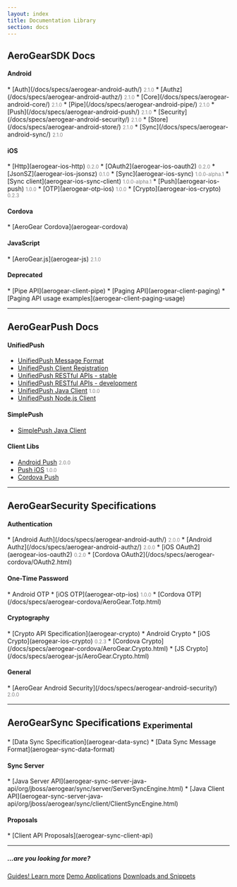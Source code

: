 ```yaml
---
layout: index
title: Documentation Library 
section: docs
---
```


<h2 class="section-header" id="core"><i class="fa fa-rocket"></i> AeroGear<strong>SDK</strong> Docs</h2>

<style>
span.version {
   color: gray;
   font-size: 0.8em;
}
</style>

<h4 id="coreAndroid">Android</h4>
* [Auth](/docs/specs/aerogear-android-auth/) <span class="version">2.1.0</span>
* [Authz](/docs/specs/aerogear-android-authz/) <span class="version">2.1.0</span>
* [Core](/docs/specs/aerogear-android-core/) <span class="version">2.1.0</span>
* [Pipe](/docs/specs/aerogear-android-pipe/) <span class="version">2.1.0</span>
* [Push](/docs/specs/aerogear-android-push/) <span class="version">2.1.0</span>
* [Security](/docs/specs/aerogear-android-security/) <span class="version">2.1.0</span>
* [Store](/docs/specs/aerogear-android-store/) <span class="version">2.1.0</span>
* [Sync](/docs/specs/aerogear-android-sync/) <span class="version">2.1.0</span>

<h4 id="coreIOS">iOS</h4>
* [Http](aerogear-ios-http) <span class="version">0.2.0</span>
* [OAuth2](aerogear-ios-oauth2) <span class="version">0.2.0</span>
* [JsonSZ](aerogear-ios-jsonsz) <span class="version">0.1.0</span>
* [Sync](aerogear-ios-sync) <span class="version">1.0.0-alpha.1</span>
* [Sync client](aerogear-ios-sync-client) <span class="version">1.0.0-alpha.1</span>
* [Push](aerogear-ios-push) <span class="version">1.0.0</span>
* [OTP](aerogear-otp-ios) <span class="version">1.0.0</span>
* [Crypto](aerogear-ios-crypto) <span class="version">0.2.3</span>

<h4 id="coreCordova">Cordova</h4>
* [AeroGear Cordova](aerogear-cordova)

<h4 id="coreJs">JavaScript</h4>
* [AeroGear.js](aerogear-js) <span class="version">2.1.0</span>

<h4>Deprecated</h4>
* [Pipe API](aerogear-client-pipe)
* [Paging API](aerogear-client-paging)
* [Paging API usage examples](aerogear-client-paging-usage)

---

<h2 class="section-header" id="push"><i class="fa fa-paper-plane"></i> AeroGear<strong>Push</strong> Docs</h2>

<h4 id="unifiedpush">UnifiedPush</h4>

* [UnifiedPush Message Format](../unifiedpush/push-message-format/)
* [UnifiedPush Client Registration](../unifiedpush/client-registration/)
* [UnifiedPush RESTful APIs - stable](aerogear-unifiedpush-rest-1.0.x/overview-index.html)
* [UnifiedPush RESTful APIs - development](aerogear-unifiedpush-rest/overview-index.html)
* [UnifiedPush Java Client](aerogear-unifiedpush-java-client) <span class="version">1.0.0</span>
* [UnifiedPush Node.js Client](aerogear-unifiedpush-nodejs-client)

<h4>SimplePush</h4>

* [SimplePush Java Client](aerogear-simplepush-java-client)

<h4>Client Libs</h4>

* [Android Push](/docs/specs/aerogear-android-push/) <span class="version">2.0.0</span>
* [Push iOS](aerogear-ios-push) <span class="version">1.0.0</span>
* [Cordova Push](aerogear-cordova/Push.html)

---

<h2 class="section-header" id="security"><i class="fa fa-shield"></i> AeroGear<strong>Security</strong> Specifications</h2>

<h4 id="securityAuthentication">Authentication</h4>
* [Android Auth](/docs/specs/aerogear-android-auth/) <span class="version">2.0.0</span>
* [Android Authz](/docs/specs/aerogear-android-authz/) <span class="version">2.0.0</span>
* [iOS OAuth2](aerogear-ios-oauth2) <span class="version">0.2.0</span>
* [Cordova OAuth2](/docs/specs/aerogear-cordova/OAuth2.html)


<h4 id="securityOTP">One-Time Password</h4>
* Android OTP
* [iOS OTP](aerogear-otp-ios) <span class="version">1.0.0</span>
* [Cordova OTP](/docs/specs/aerogear-cordova/AeroGear.Totp.html)

<h4 id="securityCryptography">Cryptography</h4>
* [Crypto API Specification](aerogear-crypto)
* Android Crypto
* [iOS Crypto](aerogear-ios-crypto) <span class="version">0.2.3</span>
* [Cordova Crypto](/docs/specs/aerogear-cordova/AeroGear.Crypto.html)
* [JS Crypto](/docs/specs/aerogear-js/AeroGear.Crypto.html)

<h4 id="securityGeneral">General</h4>
* [AeroGear Android Security](/docs/specs/aerogear-android-security/) <span class="version">2.0.0</span>

---

<h2 class="section-header" id="sync"><i class="fa fa-refresh"></i> AeroGear<strong>Sync</strong> Specifications <sub><span class="label label-warning">Experimental</span></sub></h2>
* [Data Sync Specification](aerogear-data-sync)
* [Data Sync Message Format](aerogear-sync-data-format)

<h4 id="securityGeneral">Sync Server</h4>
* [Java Server API](aerogear-sync-server-java-api/org/jboss/aerogear/sync/server/ServerSyncEngine.html)
* [Java Client API](aerogear-sync-server-java-api/org/jboss/aerogear/sync/client/ClientSyncEngine.html)

<h4 id="securityGeneral">Proposals</h4>
* [Client API Proposals](aerogear-sync-client-api)

---

<h5>...are you looking for more?</h5>
<p>
   <a href="/getstarted/guides" class="btn btn-primary"><i class="fa fa-book"></i> Guides! Learn more</a>
   <a href="/getstarted/demos" class="btn btn-primary"><i class="fa fa-cogs"></i> Demo Applications</a>
   <a href="/getstarted/downloads" class="btn btn-primary"><i class="fa fa-download"></i> Downloads and Snippets</a>
</p>
